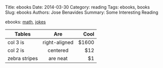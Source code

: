 Title: ebooks
Date: 2014-03-30 
Category: reading
Tags: ebooks, books
Slug: ebooks
Authors: Jose Benavides
Summary: Some Interesting Reading 

ebooks: [math]({filename}/static/ebook_math/16713-h.htm), [jokes]({filename}/static/ebook_jokes/21084-h.htm)  

| Tables        | Are           | Cool  | 
| ------------- |:-------------:| -----:|
| col 3 is      | right-aligned | $1600 |
| col 2 is      | centered      |   $12 |
| zebra stripes | are neat      |    $1 |

